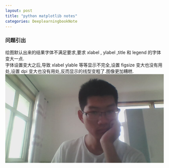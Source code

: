 ```yaml
---
layout: post
title: "python matplotlib notes"
categories: DeeplearningbookNote
---
```


### 问题引出
绘图默认出来的结果字体不满足要求,要求 xlabel , ylabel ,title 和 legend 的字体变大一点.   
字体设置变大之后,导致 xlabel ylable 等等显示不完全,设置 figsize 变大也没有用处,设置 dpi 变大也没有用处,反而显示的线型变粗了.图像更加糟糕.![image](../images/one.jpg)


